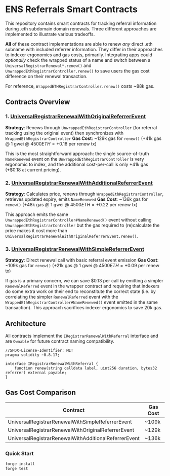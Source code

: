 # ENS Referrals Smart Contracts

This repository contains smart contracts for tracking referral information during .eth subdomain domain renewals. Three different approaches are implemented to illustrate various tradeoffs.

**All** of these contract implementations are able to renew _any_ direct .eth subname with included referrer information. They differ in their approaches to indexer ergonomics and gas costs, primarily. Integrating apps could _optionally_ check the wrapped status of a name and switch between a `UniversalRegistrarRenewal*.renew()` and `UnwrappedEthRegistrarController.renew()` to save users the gas cost difference on their renewal transaction.

For reference, `WrappedETHRegistrarController.renew()` costs ~88k gas.

## Contracts Overview

### 1. [UniversalRegistrarRenewalWithOriginalReferrerEvent](src/UniversalRegistrarRenewalWithOriginalReferrerEvent.sol)

**Strategy**: Renews through `UnwrappedEthRegistrarController` (for referral tracking using the original event) then synchronizes with `WrappedEthRegistrarController`
**Gas Cost**: ~129k gas for `renew()` (+41k gas @ 1 gwei @ $4500 ETH = +$0.18 per renew tx)

This is the most straightforward approach: the single source-of-truth `NameRenewed` event on the `UnwrappedEthRegistrarController` is very ergonomic to index, and the additional cost-per-call is only +41k gas (+$0.18 at current pricing).

### 2. [UniversalRegistrarRenewalWithAdditionalReferrerEvent](src/UniversalRegistrarRenewalWithAdditionalReferrerEvent.sol)

**Strategy**: Calculates price, renews through `WrappedEthRegistrarController`, retrieves updated expiry, emits `NameRenewed`
**Gas Cost**: ~136k gas for `renew()` (+48k gas @ 1 gwei @ $4500 ETH = +$0.22 per renew tx)

This approach emits the same `UnwrappedEthRegistrarController#NameRenewed()` event without calling `UnwrappedEthRegistrarController` but the gas required to (re)calculate the price makes it cost more than `UniversalRegistrarRenewalWithOriginalReferrerEvent.renew()`.

### 3. [UniversalRegistrarRenewalWithSimpleReferrerEvent](src/UniversalRegistrarRenewalWithSimpleReferrerEvent.sol)

**Strategy**: Direct renewal call with basic referral event emission
**Gas Cost**: ~109k gas for `renew()` (+21k gas @ 1 gwei @ $4500 ETH = +$0.09 per renew tx)

If gas is a primary concern, we can save $0.13 per call by emitting a simpler `RenewalReferred` event in the wrapper contract and requiring that indexers do some extra work on their end to reconstitute the correct state (i.e. by correlating the simpler `RenewalReferred` event with the `WrappedEthRegistrarController#NameRenewed()` event emitted in the same transaction). This approach sacrifices indexer ergonomics to save 20k gas.

## Architecture

All contracts implement the `IRegistrarRenewalWithReferral` interface and are `Ownable` for future contract naming compatibility.

```solidity
//SPDX-License-Identifier: MIT
pragma solidity ~0.8.17;

interface IRegistrarRenewalWithReferral {
    function renew(string calldata label, uint256 duration, bytes32 referrer) external payable;
}
```

## Gas Cost Comparison

| Contract | Gas Cost |
|----------|----------|
| UniversalRegistrarRenewalWithSimpleReferrerEvent | ~109k |
| UniversalRegistrarRenewalWithOriginalReferrerEvent | ~129k |
| UniversalRegistrarRenewalWithAdditionalReferrerEvent | ~136k |

### Quick Start

```bash
forge install
forge test
```
